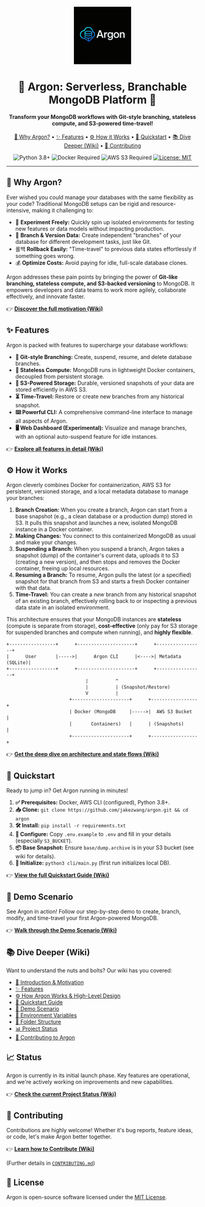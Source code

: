 <p align="center">
  <img src="dashboard/static/argon-logo.png" alt="Argon Logo" width="150"/>
</p>

<h1 align="center">🚀 Argon: Serverless, Branchable MongoDB Platform 🚀</h1>

<p align="center">
  <b>Transform your MongoDB workflows with Git-style branching, stateless compute, and S3-powered time-travel!</b>
  <br><br>
  <a href="#🤔-why-argon">🤔 Why Argon?</a> •
  <a href="#✨-features">✨ Features</a> •
  <a href="#⚙️-how-it-works">⚙️ How it Works</a> •
  <a href="#🚀-quickstart">🚀 Quickstart</a> •
  <a href="#📚-dive-deeper-wiki">📚 Dive Deeper (Wiki)</a> •
  <a href="#🤝-contributing">🤝 Contributing</a>
</p>

<p align="center">
  <img src="https://img.shields.io/badge/python-3.8+-blue.svg" alt="Python 3.8+"> 
  <img src="https://img.shields.io/badge/docker-required-blue.svg" alt="Docker Required"> 
  <img src="https://img.shields.io/badge/AWS%20S3-required-orange.svg" alt="AWS S3 Required"> 
  <a href="LICENSE"><img src="https://img.shields.io/badge/license-MIT-green.svg" alt="License: MIT"></a>
</p>

---

## 🤔 Why Argon?

Ever wished you could manage your databases with the same flexibility as your code? Traditional MongoDB setups can be rigid and resource-intensive, making it challenging to:

*   🧪 **Experiment Freely:** Quickly spin up isolated environments for testing new features or data models without impacting production.
*   🌳 **Branch & Version Data:** Create independent "branches" of your database for different development tasks, just like Git.
*   롤백 **Rollback Easily:** "Time-travel" to previous data states effortlessly if something goes wrong.
*   💰 **Optimize Costs:** Avoid paying for idle, full-scale database clones.

Argon addresses these pain points by bringing the power of **Git-like branching, stateless compute, and S3-backed versioning** to MongoDB. It empowers developers and data teams to work more agilely, collaborate effectively, and innovate faster.

👉 **[Discover the full motivation (Wiki)](./docs/wiki/01_introduction.md)**

## ✨ Features

Argon is packed with features to supercharge your database workflows:

*   **🌿 Git-style Branching:** Create, suspend, resume, and delete database branches.
*   **💨 Stateless Compute:** MongoDB runs in lightweight Docker containers, decoupled from persistent storage.
*   **💾 S3-Powered Storage:** Durable, versioned snapshots of your data are stored efficiently in AWS S3.
*   **⏳ Time-Travel:** Restore or create new branches from any historical snapshot.
*   **⌨️ Powerful CLI:** A comprehensive command-line interface to manage all aspects of Argon.
*   **🖥️ Web Dashboard (Experimental):** Visualize and manage branches, with an optional auto-suspend feature for idle instances.

👉 **[Explore all features in detail (Wiki)](./docs/wiki/02_features.md)**

## ⚙️ How it Works

Argon cleverly combines Docker for containerization, AWS S3 for persistent, versioned storage, and a local metadata database to manage your branches:

1.  **Branch Creation:** When you create a branch, Argon can start from a base snapshot (e.g., a clean database or a production dump) stored in S3. It pulls this snapshot and launches a new, isolated MongoDB instance in a Docker container.
2.  **Making Changes:** You connect to this containerized MongoDB as usual and make your changes.
3.  **Suspending a Branch:** When you suspend a branch, Argon takes a snapshot (dump) of the container's current data, uploads it to S3 (creating a new version), and then stops and removes the Docker container, freeing up local resources.
4.  **Resuming a Branch:** To resume, Argon pulls the latest (or a specified) snapshot for that branch from S3 and starts a fresh Docker container with that data.
5.  **Time-Travel:** You can create a *new* branch from any historical snapshot of an existing branch, effectively rolling back to or inspecting a previous data state in an isolated environment.

This architecture ensures that your MongoDB instances are **stateless** (compute is separate from storage), **cost-effective** (only pay for S3 storage for suspended branches and compute when running), and **highly flexible**.

```text
+-----------------+      +---------------------+      +-----------------+
|      User       |----->|      Argon CLI      |<---->| Metadata (SQLite)|
+-----------------+      +---------------------+      +-----------------+
                             |          ^
                             |          | (Snapshot/Restore)
                             V          |
                       +---------------------+      +-----------------+
                       | Docker (MongoDB     |----->|  AWS S3 Bucket  |
                       |       Containers)   |      | (Snapshots)     |
                       +---------------------+      +-----------------+
```

👉 **[Get the deep dive on architecture and state flows (Wiki)](./docs/wiki/05_how_it_works.md)**

## 🚀 Quickstart

Ready to jump in? Get Argon running in minutes!

1.  **✅ Prerequisites:** Docker, AWS CLI (configured), Python 3.8+.
2.  **📥 Clone:** `git clone https://github.com/jakezwang/argon.git && cd argon`
3.  **🛠️ Install:** `pip install -r requirements.txt`
4.  **🔑 Configure:** Copy `.env.example` to `.env` and fill in your details (especially `S3_BUCKET`).
5.  **📦 Base Snapshot:** Ensure `base/dump.archive` is in your S3 bucket (see wiki for details).
6.  **🏁 Initialize:** `python3 cli/main.py` (first run initializes local DB).

👉 **[View the full Quickstart Guide (Wiki)](./docs/wiki/03_quickstart_guide.md)**

## 🧪 Demo Scenario

See Argon in action! Follow our step-by-step demo to create, branch, modify, and time-travel your first Argon-powered MongoDB.

👉 **[Walk through the Demo Scenario (Wiki)](./docs/wiki/04_demo_scenario.md)**

## 📚 Dive Deeper (Wiki)

Want to understand the nuts and bolts? Our wiki has you covered:

*   [🤔 Introduction & Motivation](./docs/wiki/01_introduction.md)
*   [✨ Features](./docs/wiki/02_features.md)
*   [⚙️ How Argon Works & High-Level Design](./docs/wiki/05_how_it_works.md)
*   [🚀 Quickstart Guide](./docs/wiki/03_quickstart_guide.md)
*   [🧪 Demo Scenario](./docs/wiki/04_demo_scenario.md)
*   [🔑 Environment Variables](./docs/wiki/06_environment_variables.md)
*   [📁 Folder Structure](./docs/wiki/07_folder_structure.md)
*   [📊 Project Status](./docs/wiki/08_status.md)
*   [🤝 Contributing to Argon](./docs/wiki/09_contributing.md)

## 📈 Status

Argon is currently in its initial launch phase. Key features are operational, and we're actively working on improvements and new capabilities.

👉 **[Check the current Project Status (Wiki)](./docs/wiki/08_status.md)**

## 🤝 Contributing

Contributions are highly welcome! Whether it's bug reports, feature ideas, or code, let's make Argon better together.

👉 **[Learn how to Contribute (Wiki)](./docs/wiki/09_contributing.md)**

(Further details in [`CONTRIBUTING.md`](./CONTRIBUTING.md))

## 📜 License

Argon is open-source software licensed under the [MIT License](./LICENSE).
